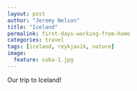 ```yaml
---
layout: post
author: "Jeremy Nelson"
title: "Iceland"
permalink: first-days-working-from-home
categories: travel
tags: [iceland, reykjavik, nature]
image:
  feature: cuba-1.jpg
---
```


Our trip to Iceland!

<script src="https://www.publicalbum.org/js/pa-embed-player.min.js" async></script>
<div class="pa-embed-player" style="width:100%; height:480px; display:none;"
  data-link="https://photos.app.goo.gl/mZZ9ojDuGw7agZL39"
  data-title="Iceland"
  data-descrition="52 new photos · Album by Jeremy Nelson"
  data-slideshow-delay="2">
  <!-- 52 images -->
  <img data-src="https://lh3.googleusercontent.com/MF6oT12vgwbwAy2mZYezEV5oRvl0t8047JiNusH8vRH4gJDVU3ri6D8DLdpsDQZ4l7gzFDtI5lxPPFxb8FRVHuOnviQMl438QjvjYIqb8oX8hhs9awiDQANkAmySoSG-GkqMBHbMuzU=w4048-h3036" src="" alt="" />
  <img data-src="https://lh3.googleusercontent.com/_GOvdvZsNMUDKwFsEDFqLmXUSJ5TZMx14_Ql7Ri7UsPgYSVgOuhlQnA_B5gVE3mcePjUtEFFKTvFA46Lws0gGomog_szxNRnlO8t9wlJmfvffE0h_alzZDsMdQ9Yv0zpCy8tPnuiMbY=w4048-h3036" src="" alt="" />
  <img data-src="https://lh3.googleusercontent.com/24OKy3xRzwzYdi-ZV8IAVYEKchtvsYomvYeM7v8AeWkofEcjtvvNRJew4Y9anz5erskW6PjsquqpoIXtm15y-1mDg4AZb8iDgfQVZ7-2ufRrWy64iU909LtzVs95Hc3TjrU59sWoVdg=w3264-h2448" src="" alt="" />
  <img data-src="https://lh3.googleusercontent.com/00qpxGQ25A-0nv08LuKlikqSB6DNlhpaEXcyfA_dDk-X87H1Ju3gmKuynBpjbmW8P-nsB2e1VR7rll3djTHx5Q3aL_q6Av02PCgp0uAILdTod9fC7QOAICN6Lq_1nqlMSpxoSgBVvhE=w3036-h4048" src="" alt="" />
  <img data-src="https://lh3.googleusercontent.com/fhpYl1W5sb_F9ajmlppBHDtI8uPadD-G7ge5NlaF9WQwlRLG0pmkLyxvEVVR52zgCaWa9XV0c0lLX9P9ySyMe3CJHH4A5Jdtayv14S5g9c5cMSh10wAlgZ98nemaQKA74sARaUuXMfY=w3036-h4048" src="" alt="" />
  <img data-src="https://lh3.googleusercontent.com/XsCSqBkfFOySxAa5LWmgcPPQgvatWldXmcyAgzns8YfddZ082sazWin8z_fpWxWNxAFZfG4E_zo-qJ132bXN6RSIbDf4vGLVnxeqRq0aWVmCj7wZMlOhZskdpEE2OULXScjWVuFqmhU=w3036-h4048" src="" alt="" />
  <img data-src="https://lh3.googleusercontent.com/gjEC3FuMAo_is4ZGXcosayjPkSfhBKqDwYHZbFlN4hg-jY7ns0PIdjOnB74GiuQzLx3uWWJ6C6G3zPyQRwaQD225yRlXQaj0FscRvjniubjX_O3K9aG51Rhc1QyP2jB3tdC8Woai9LY=w4048-h3036" src="" alt="" />
  <img data-src="https://lh3.googleusercontent.com/2yRf7S0YBBDkyNsaoi4dUXHDLWBKMR_eEGikqabl0W2LyznKmL_dHiTt-Qv_dMuRMSrCyQAjjFqMTagMy-EiApTbjQzNhND97ke6EK0jedTIWtQfr03tARtMyXzOv9h3tyEHdHsiAOs=w4048-h3036" src="" alt="" />
  <img data-src="https://lh3.googleusercontent.com/vd4qfZ_zAXx0UepItJrgup442DmbTRZUXgBr6BksCJvN_Qo5XVpfKA7P_MaFxy7kX2QVOGjT4yF51Ozl1C64ajNqgWNQRZw-tQbfoTU6IaCRWgq_CMKz1O_BumqcwajQHu0_ANyvno0=w4048-h3036" src="" alt="" />
  <img data-src="https://lh3.googleusercontent.com/OeiVP4GQ_IuQL-Zx-nXCFiIIxS0k_HenCoTberxXSS4nnhpyihxw_tuL70WwsH3yLYfQlmc-jYJVGs4q2qy6fAKq87FIzCQRCNu-9QbooQdPm_wzqn_PlkjjOVoZVzfYwevEH0xSOSM=w4048-h3036" src="" alt="" />
  <img data-src="https://lh3.googleusercontent.com/P180lQ1gJ53lSu3OzLXnhMBILgHFC2YX1RxYjuIdpUbEvXqf5AeRcumkT_gm36Fe11dJrp0FPfWGNZ-dZZ0ZHzVqo6u_4s6sCQLfZPXng1CaSZLyb2WbWoXIVva5zblUb86kakGP4Wo=w4048-h3036" src="" alt="" />
  <img data-src="https://lh3.googleusercontent.com/lDplENECkfEhnJw3B_xxiwMmqAa49sz8KM_3reqlRsWg0PXWqcNHWOaSOZLRcglWiDD5V-AlU80DjkGw_cZm3yWUT5ZP3VDRRwXf4ENi6ujPnvYxjg0hqs6d8leugNWB3pKVNv8Uf_A=w4048-h3036" src="" alt="" />
  <img data-src="https://lh3.googleusercontent.com/U2mgrxB_4QC7Ocd5D4lsP7qcOtwNrPhIWrlYiOY0luPNQqQUjXpQYCZ8XeywRzRyUnBTPZiNJ01h-ZQ1Fjn4wthCw8MYw7bW-Q53zLR0MFqtrMXiZ7BLVpnEKl0gRB1ybQgoPe5Hanc=w4048-h3036" src="" alt="" />
  <img data-src="https://lh3.googleusercontent.com/-XoPAlVtGe1de70Ll_Chk9uAGKXYL7jgttM6_37UfItfsb_Vo5q7GSS9zOXnBoqrIgg5jnwAx-2k2uh_d1gVNtyYC_5rgGbSZhbVRgucvYC7QpDc2IoDv0NKhIaSiz6E4gHz24kj5m4=w3036-h4048" src="" alt="" />
  <img data-src="https://lh3.googleusercontent.com/Da5dDWhl9kt1dHWL8zEk-XBk2-fv0hzPax1URnam59jRv2qPPmYyiSJldOf2SBPZvUx73kW3cDBCMwerC6-5M8HQ_ey6Ca937rgxsHHMgfp8VCtg984nic1n3AevElSyo2HNjdsTe3A=w3264-h2448" src="" alt="" />
  <img data-src="https://lh3.googleusercontent.com/xRvZQ9ozVRL9ztzeUFgWvxGu9pbsxtQ2Leb0qmd8-5Km707FWKJAEOFmC8_JtN1Ek80m1BoubM0apd6X7HPg71JXJshjBC0qMOeXKa9NX7GRFxduXedTdaQnNNJX0uT6toUJCRBdYzo=w3036-h4048" src="" alt="" />
  <img data-src="https://lh3.googleusercontent.com/-qNJ18tdPUN8WNysvYuYjaNkbExGNLUpgYMzqGQ2fmeiKf5qIoX1vqc20DfDy-DUyhXZNJg2W_SbpB2QOHczgeIKufsPgmvGo6D4vHx_pcgGtPNNaEosHl-UqbrtCO7MCsKRv_w0rDM=w3036-h4048" src="" alt="" />
  <img data-src="https://lh3.googleusercontent.com/VXD59eAjXkZF4DecXimUitnEbN7fUJeQcuness2hFh51P73UCtd6DDwJkd7kmbt5lQhehDj2PeIOsmeJ6NKWIxMOkvJ2LG4ReUw6QxhzV8-S9YL_tJ0avjGAyqfv_f8dQfgRDFbpFgM=w3036-h4048" src="" alt="" />
  <img data-src="https://lh3.googleusercontent.com/v4koLXj54r5aUP6Cq2p_LWO2r3hD_h_oI-IaYF9sHYwnTRWWlGNQ2IJd8svp_FCqMTXOvatphu5THXwEZDwO6fysBu9pv41ni4-ZYM0VQWmFttx-yo4YfBdH_LZDDfxA1hFREqj7P98=w4048-h3036" src="" alt="" />
  <img data-src="https://lh3.googleusercontent.com/i0cGQzEBJebObL5bPGMa-amRXi7UETOy2Fe4w8VkiEd5x56VDSqMLhzeyZ04uqC6r6gq0QtdwbkdDnV7M6NOLeYjOTIwdsfU51AmaW1aDXJhRnr9fH9RzBs6kl-1lESmmVOYu4cypV8=w3264-h2448" src="" alt="" />
  <img data-src="https://lh3.googleusercontent.com/WZ8Kfqw87mlNs8TF0lrFlgXmOJMBW_zMiPTY5gV7Pkyot1ub7PukGDNZR1_3clEPJa626OSfhvdiIy93UYK2lX8pSmUFduh579ceJM2On5Zj5yEsvSkVrjXgMoXCEeRlT1KICFOI7gs=w4048-h3036" src="" alt="" />
  <img data-src="https://lh3.googleusercontent.com/4OuD6iCoFSZra5yJMLF1UqUDBMngwtXnlqSEBQJAIcA_HabfEkXVEXwG_vD_qMxg3NEaVHmQRn86pvU_ZLsiN4e_9Qc2nlkin_UA63TJd2U5iNAvcsR67LvNdUMf0buaLMEzM-OtFnU=w4048-h3036" src="" alt="" />
  <img data-src="https://lh3.googleusercontent.com/yv0g6Xhn4ik_tHXlVdorkfGgpf4CFoyGzVJ8qL0Deq9z2ugTCxXFoYtpRbavV42uC3BVjD9sF86nx_-WARQ5svzusM6BZsfykRYwcDi-HD4iP3DsktKn7K5U-UgLzM5Xs9Qz-XkWL_M=w4048-h3036" src="" alt="" />
  <img data-src="https://lh3.googleusercontent.com/PWrcnm0sgYDZELxV_PUfI5kbyXoBmd1arY5DB8TmjHXXSMNT3oEbHknn-hbdRXldaDanV7H6gdxNGrfrWBAzrSK_VHMWxBMQvaFSFizfbRJiEEStDkF6Vp5_3H63r5uWTsvNy98mxwQ=w4048-h3036" src="" alt="" />
  <img data-src="https://lh3.googleusercontent.com/XQt4WqQTcGnlvtO2lYkI1trxP4e-nsQnEKww87M9PZa9sVwd5ts8x_MSO2Zy9iPeXOmtWQeTmS-aXryfI7CmZNbAeSKprcjnxwW_f3BNmdcAdDFCa0yojagtopgePvscVuIPD_pJ9Ro=w4048-h3036" src="" alt="" />
  <img data-src="https://lh3.googleusercontent.com/nj7Fgn6xUtFVfqltJQAX4IZdikgoLKiHDusAJtchRCzhCUanGVuM-KLqjWPFBbNx0b5TyLZj_6q2DKZvqa-M4nk22FS54pkzhMLTaNwZCCeb7XS68kUuQzxhb-7pSkE5zTJcrQ0xGRg=w4048-h3036" src="" alt="" />
  <img data-src="https://lh3.googleusercontent.com/kbuJanAzYrBKuJDHbBUqN2EkZ7Abb6DYmVqRT8g0-nMb2t-Y7g-s8OG0mCLwsZLYzaAzqYG2xhW1K_5zvlql4yA02pRjkAk0l5izUH-cxB1me7JLThcpnEp_CfKA9EmUjQoKwXQ9Uq8=w3036-h4048" src="" alt="" />
  <img data-src="https://lh3.googleusercontent.com/wkuPOa9mThUO8RegpcVOLYEhAQmPshTNjWTz2kwA9BcuVN0S-kYxIqNGL2X_a_HKMoxAuL9c3ZEgBoueM0Zl7hOzCb7WmkMDXcOfR8aF7-b2XhMe7lb1nvzuS1qgCGvGKnxTSBIz9Ho=w3036-h4048" src="" alt="" />
  <img data-src="https://lh3.googleusercontent.com/ZLZVhn5yOiyWQYHZ50_LYF9eX143ghHGuU6xNpfW4s_RcHYu7gTswMRaNl71OY7YSp_5dZ8kWV6vAekPvv-s3U2-anpFxNX9G31vKZwsM5c6aPiGR9kcb2NL2-LZ57q5LipPWgMsFJk=w4048-h3036" src="" alt="" />
  <img data-src="https://lh3.googleusercontent.com/R4PDReLiX6HXP4T5DOfnPyMtbPou_UY2LG9PjQ8XX6SPt9ywg8F4CWGgZYDGUcxwRbcR9S-riJr5q1HUGd3ClfZZWW98QNaWmu2WaEpACyj_yVY2_h2qz_ZaiAnDuFejLun3mVxBbFY=w4048-h3036" src="" alt="" />
  <img data-src="https://lh3.googleusercontent.com/jRkD7oF7-n97TLx5MKvAcNzmW3Hjcy6RB0hJpv7ZtZ9j4CNqGx6x6NQnTgcvtKO2JCjnA54xMQCN3Y73LJrZ9kBdPwjfa3AIhsluUk-pKXf0a9YrHjqFu4bmWJfo7caMaWdgM54cBbA=w4048-h3036" src="" alt="" />
  <img data-src="https://lh3.googleusercontent.com/wtLuK8xdlzVVxvK_stfgPe3o6R0fNeL0Kk_OmUVaNcFOKcN08Hu-2nn1u3PZkXvXvM1g5RH7I4-zFnRWVziSbS9sNUuzsdblnoUuBQ1K5NBvY0QFMX1MHjp-NEcUILDzZxMPp8HEuXU=w4048-h3036" src="" alt="" />
  <img data-src="https://lh3.googleusercontent.com/5rmZNGudEb0mwMnseNMI_UKXo1ZChTtJvdaPavJfuY5X-PnmnJJAo6I3WfZ_TnMuEYwCQ3ciNHFn0MqcEiaJBzfrUqCKBaboxqmzt0x5dKXCEOGmIKl6TnwUIREeEP_as126U3ryMbA=w4048-h3036" src="" alt="" />
  <img data-src="https://lh3.googleusercontent.com/sx93uHDkIML79UCPPiaOI47rcXkBTVlqBpRfV6usDuVU5IWmHcTfysxKd9THIKmAEQ7MDB7J2vwkTS5eGavgVZKJLQLtwxyASlKB_zhd0YopJfz_5UWzee9hm2H3OptL6S9hgBoF7ZU=w1920-h1080" src="" alt="" />
  <img data-src="https://lh3.googleusercontent.com/uZ4aA4sfLXsptsqjj4mxCdJnlwX574J0nvjuUKrVfShshT7lBv1ppUhyYcgShJewLde8GvCqZv-fXBcdKDVV0ivrFXm6crD7D6H3vfr027SjlinFM8vqjR3lplDPVxxmt3bn4oQU7Jo=w1920-h1080" src="" alt="" />
  <img data-src="https://lh3.googleusercontent.com/A4a3tYeDi9GnBjc9TmuiJRKrSJcKPs5f_mCjY9K0PvfgYdmfGmS_L0LLclHMBEup6Dg6nc2_GBm7hiRFDN45qcb0O7APZ7DAOkSTG-CWQO2sLLCyfimBWN9rO5RoRb72R2wvxbp_Ow0=w4048-h3036" src="" alt="" />
  <img data-src="https://lh3.googleusercontent.com/Fa5pjlJoRflmxjNSlkDDhGEzKBo_N6-xzZ9zXX-8VqfqywMW71yp1IRKekrqJSSDkOGJHDtQKnb5ZQzm4f7MOgJ95AQJ57UzwwTOGzXOvsKDZTD5yAQQYmBKnVHyMc_IVUo30VW8xNM=w4048-h3036" src="" alt="" />
  <img data-src="https://lh3.googleusercontent.com/RIj_DbeSKs0B0HWy1J3ynvvMlT2nDYLi6WRUmmKPQN-ZBJeNcC_igghBW0Ts9Sqv7IieAkux2RmqkuN1sNp4PM5wcNJSmmCOp9_zC8E5oxMa7M_nFvur7bsmhcyS83T4Ds_HbtsaIW4=w4048-h3036" src="" alt="" />
  <img data-src="https://lh3.googleusercontent.com/03vsE_fQdx4dzF60vN9C-mAN-e2PoPEd4xv-eRLafU-EMnFFRUvbCaG8xpknzJusqGbcSiaNVBspqwa8187xbMo2cPPK3aSMOkARcX1hEH64nGAlunJK6bzYJX-9JLI6GX_wKp4Gl48=w4048-h3036" src="" alt="" />
  <img data-src="https://lh3.googleusercontent.com/ZhZDMwGxItfrd-fdrUu9U10bTSXoGwgXYOxdlaptuhmzvxXgXgD0lKV620afJ3M1u4KSS-QnOwso7w31B4kffonqGyWbW3jjKNYnWsAGyX9bkmDAyLNL75sl5ItiEEAl_zGEKvKBcGU=w4048-h3036" src="" alt="" />
  <img data-src="https://lh3.googleusercontent.com/A5YyWZhnnfsg72H2HAhhXLMFcGRmL0LnZpGTOk54opLRxs9mfZQspS8RuzRr_7lyVESwK7RQfellJZGUOrC9CAKF-WMtOykDKT5_gVNm5b3ns50sbd6gqa-q5iqLignHs3jpyoQri0g=w4048-h3036" src="" alt="" />
  <img data-src="https://lh3.googleusercontent.com/ssN_gneEyn3FEeHeP9ZnXbnP-6ki1v9w9PcinDO_qh-_yDBn_tm8e0m90mPv2yNjcDkarbujjgbCSAdKjXANX3s6Cw-1P9nOhEYyXaC0e8CX6eHe7Oc01Ri59yw3d0RNPw2HX_hOMhw=w4048-h3036" src="" alt="" />
  <img data-src="https://lh3.googleusercontent.com/-mTapKexeeam6dMru-iJgX-IiqZ_BclpzKqE4BZNxKm7tAa0HyBdiFCCtEzLjt_KsJwgXHUvVsC1GK7hAsIF5UJVtn0SSL7gDe909NM28p1UaauopIOHMoUBhEYUVqx0VRKY7qdsz0g=w3264-h2448" src="" alt="" />
  <img data-src="https://lh3.googleusercontent.com/VnvfzG01NpXcIVdev06jNYH1OWOvY98Lc1dvO0qBBzM3Ezzf6yZdmjGAJ3PVborOX0EYGB_twNnThev6iX-44j7-GxOVlSPt32nZy2AELwDVU-AMv3LSHns9wNTI9ZGkb3nYRl3iO8E=w4048-h3036" src="" alt="" />
  <img data-src="https://lh3.googleusercontent.com/w9DHPxZysqKV5AM_HCVImeQySxLSksHnLKvkim8L7IDaMzR83zZTFAg9vxCND_5kQCXrv3X9zQpjDua7EbEA9dQvWT2bpQKCuVm_dOjSAvQ6J0b0n-s-58LsovcV2UNF5GY9fG1qOw8=w4048-h3036" src="" alt="" />
  <img data-src="https://lh3.googleusercontent.com/42LyUrgbKhEYgpqce0j1sNwCKAbbPFAhy1lSomdci29gvuV8cKYLRLCng2F6JdV2IZfEXoj66_Dp6DJf6x_qhceFPZA2MWDtik0yG5Lq3cKPGdcfc_cHAY5Mfwo_dxinwDEoG8K6MYs=w3264-h2448" src="" alt="" />
  <img data-src="https://lh3.googleusercontent.com/wene3SZpdasx6CXtDAtpdxInXkIGPKkbujl2PKdtd5ZjYw6IYouw99TEbq-KwjqpcC_plAQLXhNVOS9LMILiyOVEcwtPGc7e_-AeZXkKA9wTzQrEput5SdRpt0iebm5iynDH884sQag=w4048-h3036" src="" alt="" />
  <img data-src="https://lh3.googleusercontent.com/AvBnHGlqr24lneLEMKRzb6ckXha_0lBGn0clrY8HJNtP3BiMcl1N5FoLVpI1YyCoTRvBeGsgCCZVvNAiq_7LCnEJQRgxCq1FOBWIVXMiDW59T6rvjCCr01sFd3iM8AY356B_pNTE33k=w4048-h3036" src="" alt="" />
  <img data-src="https://lh3.googleusercontent.com/d6b_miXsJpFCDkPixM493gO8b8BNHQPq34oa31N-CX7WNXpmKNzehF_hUtnQqaxji7Y14lws91frz6BWwFbxA3wuDTpa7zXbX3lwYj6r4AFcFI5YsbKSwhXQqKqjAy6h4uRQomdePMw=w4048-h3036" src="" alt="" />
  <img data-src="https://lh3.googleusercontent.com/h7fw3oHIcub_jMKdwjna7FcQQfZJ5f0mXGNFEnvjNx53itVHDXatTM-CG2ZX5x3MUGas159bNdXmqfJtExhhIIhY3LshGoUwvxWdpNHLeNMeoVD_i-xdmbQ0veiy0S4o3ybvJJsKFQ4=w4048-h3036" src="" alt="" />
  <img data-src="https://lh3.googleusercontent.com/MCc6O6G_rjRphNe_WbMxwrVS3byKZIiBdPZ-ZQTy6OG29Js_7ckWpNlfRIoRxI4AH7uORpaV2CaL06Vc5tusP7MStEfo7uUR_dWy8qhcpcunt7l294OXR8KnZ39jbfAQHqoa_wcPnLE=w3264-h2448" src="" alt="" />
  <img data-src="https://lh3.googleusercontent.com/a2ZtWCrfaTzssgstTPwqb80Uu4GbbzRZuXxdtX9hQSX-t68RYwQ1LI6pAh30A4VbLdJBcZZNobhWV2gNPnvNbtK3RCVXPLathT76R_pAd6LINjx_jI0l_FUPMkMlOGhfdS7y0t4dsjg=w3036-h4048" src="" alt="" />
</div>
